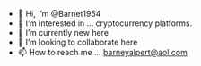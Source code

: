- 👋 Hi, I’m @Barnet1954
- 👀 I’m interested in ... cryptocurrency platforms.
- 🌱 I’m currently new here
- 💞️ I’m looking to collaborate here
- 📫 How to reach me ... barneyalpert@aol.com

<!---
Barnet1954/Barnet1954 is a ✨ special ✨ repository because its `README.md` (this file) appears on your GitHub profile.
You can click the Preview link to take a look at your changes.
--->
